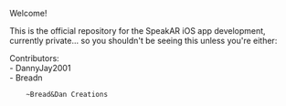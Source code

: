 Welcome!

This is the official repository for the SpeakAR iOS app development, currently private... so you shouldn't be seeing this unless you're either:

Contributors: <br />
    - DannyJay2001 <br />
    - Breadn

        ~Bread&Dan Creations
